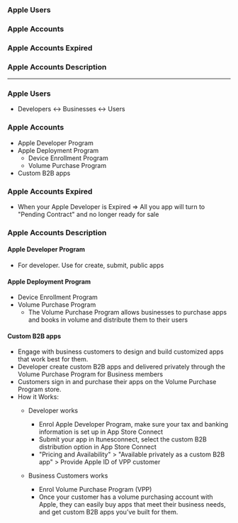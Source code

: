 ### Apple Users
### Apple Accounts
### Apple Accounts Expired
### Apple Accounts Description 

--------------------------------------------------

### Apple Users

* Developers <-> Businesses <-> Users

### Apple Accounts

* Apple Developer Program
* Apple Deployment Program
  * Device Enrollment Program
  * Volume Purchase Program
* Custom B2B apps

### Apple Accounts Expired

* When your Apple Developer is Expired => All you app will turn to "Pending Contract" and no longer ready for sale


### Apple Accounts Description 

#### Apple Developer Program
  * For developer. Use for create, submit, public apps
  
#### Apple Deployment Program
  * Device Enrollment Program
  * Volume Purchase Program
    * The Volume Purchase Program allows businesses to purchase apps and books in volume and distribute them to their users

#### Custom B2B apps
  * Engage with business customers to design and build customized apps that work best for them.
  * Developer create custom B2B apps and delivered privately through the Volume Purchase Program for Business members
  * Customers sign in and purchase their apps on the Volume Purchase Program store.
  * How it Works:
    * Developer works
      * Enrol Apple Developer Program, make sure your tax and banking information is set up in App Store Connect
      * Submit your app in Itunesconnect, select the custom B2B distribution option in App Store Connect
      * "Pricing and Availability" > "Available privately as a custom B2B app" > Provide Apple ID of VPP customer 
      
    * Business Customers works
      * Enrol Volume Purchase Program (VPP)
      * Once your customer has a volume purchasing account with Apple, they can easily buy apps that meet their business needs, and get custom B2B apps you’ve built for them.
      
    
    
